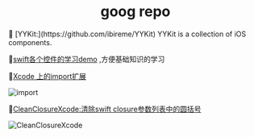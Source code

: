 <h1 align="center">goog repo</h1>
 [YYKit:](https://github.com/ibireme/YYKit) YYKit is a collection of iOS components.


[swift各个控件的学习demo](https://github.com/carlosengr/Swift) ,方便基础知识的学习  

[Xcode 上的import扩展](https://github.com/markohlebar/Import)  

![import](https://github.com/markohlebar/Import/raw/master/Resources/usage.gif)

[CleanClosureXcode:清除swift closure参数列表中的圆括号](https://github.com/BalestraPatrick/CleanClosureXcode)

![CleanClosureXcode](https://github.com/BalestraPatrick/CleanClosureXcode/raw/master/result.gif)

